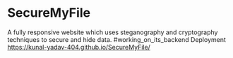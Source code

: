 # SecureMyFile
A fully responsive website which uses steganography and cryptography techniques to secure and hide data.
#working_on_its_backend
Deployment 
https://kunal-yadav-404.github.io/SecureMyFile/
